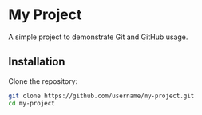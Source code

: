 # My Project

A simple project to demonstrate Git and GitHub usage.

## Installation

Clone the repository:
```bash
git clone https://github.com/username/my-project.git
cd my-project
